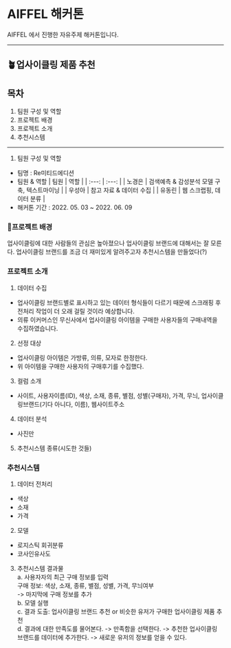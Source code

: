 # AIFFEL 해커톤
AIFFEL 에서 진행한 자유주제 해커톤입니다.
***
## 🪴업사이클링 제품 추천
## 목차
1. 팀원 구성 및 역할
2. 프로젝트 배경
3. 프로젝트 소개
4. 추천시스템

***
1. 팀원 구성 및 역할
* 팀명 : Re미티드에디션
* 팀원 & 역할
  | 팀원 | 역할 |
  | :---: | :---: |
  | 노경은 | 검색예측 & 감성분석 모델 구축, 텍스트마이닝 |
  | 우성아 | 참고 자료 & 데이터 수집 |
  | 유동린 | 웹 스크랩핑, 데이터 분류 |
* 해커톤 기간 : 2022. 05. 03 ~ 2022. 06. 09

### 🌱프로젝트 배경
업사이클링에 대한 사람들의 관심은 높아졌으나 업사이클링 브랜드에 대해서는 잘 모른다. 업사이클링 브랜드를 조금 더 재미있게 알려주고자 추천시스템을 만들었다(?)
### 프로젝트 소개
1. 데이터 수집
- 업사이클링 브랜드별로 표시하고 있는 데이터 형식들이 다르기 때문에 스크래핑 후 전처리 작업이 더 오래 걸릴 것이라 예상합니다.
- 의류 이커머스인 무신사에서 업사이클링 아이템을 구매한 사용자들의 구매내역을 수집하였습니다.
2. 선정 대상
- 업사이클링 아이템은 가방류, 의류, 모자로 한정한다.
- 위 아이템을 구매한 사용자의 구매후기를 수집했다.
3. 컬럼 소개
- 사이트, 사용자이름(ID), 색상, 소재, 종류, 별점, 성별(구매자), 가격, 무늬, 업사이클링브랜드(기다 아니다, 이름), 웹사이트주소
4. 데이터 분석
- 사진만
5. 추천시스템 종류(시도한 것들)
### 추천시스템
1. 데이터 전처리
- 색상
- 소재
- 가격
2. 모델
- 로지스틱 회귀분류
- 코사인유사도
3. 추천시스템 결과물  
a. 사용자자의 최근 구매 정보를 입력  
    구매 정보: 색상, 소재, 종류, 별점, 성별, 가격, 무늬여부  
     -> 마지막에 구매 정보를 추가  
b. 모델 실행  
c. 결과 도출: 업사이클링 브랜드 추천 or 비슷한 유저가 구매한 업사이클링 제품 추천  
d. 결과에 대한 만족도를 물어본다. -> 만족함을 선택한다. -> 추천한 업사이클링 브랜드를 데이터에 추가한다. -> 새로운 유저의 정보를 얻을 수 있다.
